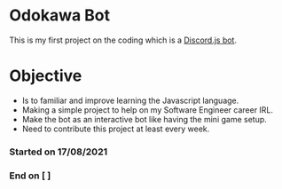 # Odokawa Bot

This is my first project on the coding which is a [Discord.js bot](https://discord.js.org/). 

# Objective
- Is to familiar and improve learning the Javascript language.
- Making a simple project to help on my Software Engineer career IRL.
- Make the bot as an interactive bot like having the mini game setup.
- Need to contribute this project at least every week.

### Started on 17/08/2021

### End on [ ]